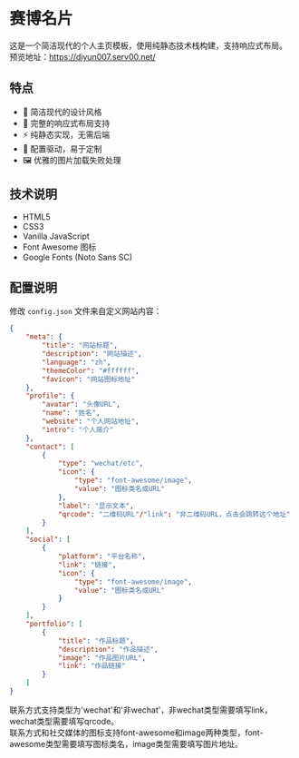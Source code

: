 # 赛博名片

这是一个简洁现代的个人主页模板，使用纯静态技术栈构建，支持响应式布局。  
预览地址：https://diyun007.serv00.net/

## 特点

- 🎨 简洁现代的设计风格
- 📱 完整的响应式布局支持
- ⚡️ 纯静态实现，无需后端
- 🔧 配置驱动，易于定制
- 🖼️ 优雅的图片加载失败处理

## 技术说明

- HTML5
- CSS3
- Vanilla JavaScript
- Font Awesome 图标
- Google Fonts (Noto Sans SC)

## 配置说明
修改 `config.json` 文件来自定义网站内容：  
```json
{
    "meta": {
        "title": "网站标题",
        "description": "网站描述",
        "language": "zh",
        "themeColor": "#ffffff",
        "favicon": "网站图标地址"
    },
    "profile": {
        "avatar": "头像URL",
        "name": "姓名",
        "website": "个人网站地址",
        "intro": "个人简介"
    },
    "contact": [
        {
            "type": "wechat/etc",
            "icon": {
                "type": "font-awesome/image",
                "value": "图标类名或URL"
            },
            "label": "显示文本",
            "qrcode": "二维码URL"/"link": "非二维码URL，点击会跳转这个地址"
        }
    ],
    "social": [
        {
            "platform": "平台名称",
            "link": "链接",
            "icon": {
                "type": "font-awesome/image",
                "value": "图标类名或URL"
            }
        }
    ],
    "portfolio": [
        {
            "title": "作品标题",
            "description": "作品描述",
            "image": "作品图片URL",
            "link": "作品链接"
        }
    ]
}
```
联系方式支持类型为'wechat'和'非wechat'，非wechat类型需要填写link，wechat类型需要填写qrcode。  
联系方式和社交媒体的图标支持font-awesome和image两种类型，font-awesome类型需要填写图标类名，image类型需要填写图片地址。  
